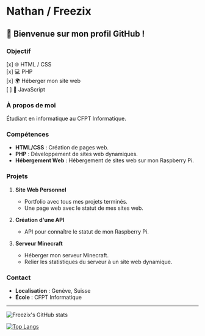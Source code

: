 # Nathan / Freezix

## 👋 Bienvenue sur mon profil GitHub !

### Objectif
[x] 🌐 HTML / CSS  
[x] 💻 PHP  
[x] 🌍 Héberger mon site web  
[ ] 📜 JavaScript  

### À propos de moi
Étudiant en informatique au CFPT Informatique.

### Compétences
- **HTML/CSS** : Création de pages web.
- **PHP** : Développement de sites web dynamiques.
- **Hébergement Web** : Hébergement de sites web sur mon Raspberry Pi.

### Projets
1. **Site Web Personnel**
   - Portfolio avec tous mes projets terminés.
   - Une page web avec le statut de mes sites web.

2. **Création d'une API**
   - API pour connaître le statut de mon Raspberry Pi.

3. **Serveur Minecraft**
   - Héberger mon serveur Minecraft.
   - Relier les statistiques du serveur à un site web dynamique.

### Contact
- **Localisation** : Genève, Suisse
- **École** : CFPT Informatique

---

![Freezix's GitHub stats](https://github-readme-stats.vercel.app/api?username=Freezix&show_icons=true&theme=radical)

[![Top Langs](https://github-readme-stats.vercel.app/api/top-langs/?username=Freezix&layout=compact)](https://github.com/anuraghazra/github-readme-stats)
